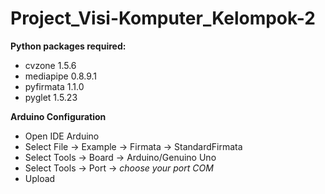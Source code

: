 # Project_Visi-Komputer_Kelompok-2
**Python packages required:**
* cvzone 1.5.6
* mediapipe 0.8.9.1
* pyfirmata 1.1.0
* pyglet 1.5.23

**Arduino Configuration**
- Open IDE Arduino
- Select File -> Example -> Firmata -> StandardFirmata
- Select Tools -> Board -> Arduino/Genuino Uno
- Select Tools -> Port -> *choose your port COM*
- Upload
